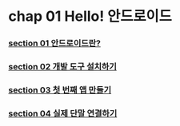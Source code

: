 # chap 01 Hello! 안드로이드

### [section 01 안드로이드란?](https://github.com/hyunmin0317/AndroidProgramming/blob/master/chap01/section1/chap01-1.md)
### [section 02 개발 도구 설치하기](https://github.com/hyunmin0317/AndroidProgramming/blob/master/chap01/section2/chap01-2.md)
### [section 03 첫 번째 앱 만들기](https://github.com/hyunmin0317/AndroidProgramming/blob/master/chap01/section3/github/chap01-3.md)

### [section 04 실제 단말 연결하기](https://github.com/hyunmin0317/AndroidProgramming/blob/master/chap01/section4/chap01-4.md)